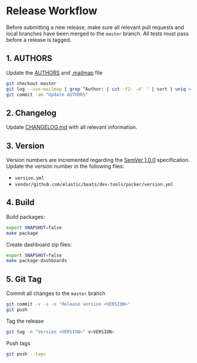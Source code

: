 # Release Workflow
Before submitting a new release, make sure all relevant pull requests and local branches have been merged to the `master`
branch. All tests must pass before a release is tagged.

## 1. AUTHORS
Update the [AUTHORS] and [.mailmap] file

``` bash
git checkout master
git log --use-mailmap | grep ^Author: | cut -f2- -d' ' | sort | uniq > AUTHORS
git commit -am "Update AUTHORS"
```

## 2. Changelog
Update [CHANGELOG.md] with all relevant information.

## 3. Version
Version numbers are incremented regarding the [SemVer 1.0.0] specification. 
Update the version number in the following files:

* `version.yml`
* `vendor/github.com/elastic/beats/dev-tools/packer/version.yml`

## 4. Build
Build packages:

``` bash
export SNAPSHOT=false
make package
```

Create dashboard zip files:

``` bash
export SNAPSHOT=false
make package-dashboards
```

## 5. Git Tag
Commit all changes to the `master` branch

``` bash
git commit -v -a -m "Release version <VERSION>"
git push
```

Tag the release

``` bash
git tag -m "Version <VERSION>" v<VERSION>
```

Push tags

``` bash
git push --tags
```

[SemVer 1.0.0]: http://semver.org/spec/v1.0.0.html
[CHANGELOG.md]: CHANGELOG.md
[AUTHORS]: AUTHORS
[.mailmap]: .mailmap
